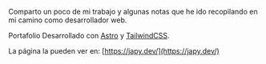 Comparto un poco de mi trabajo y algunas notas que he ido recopilando en mi camino como desarrollador web.

Portafolio Desarrollado con [Astro](https://astro.build/) y [TailwindCSS](https://tailwindcss.com/).

La página la pueden ver en: [https://japy.dev/](https://japy.dev/)
